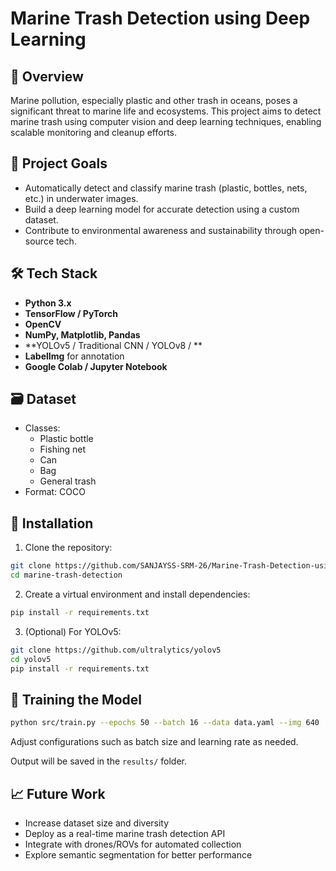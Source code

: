 # Marine Trash Detection using Deep Learning

## 🧠 Overview

Marine pollution, especially plastic and other trash in oceans, poses a significant threat to marine life and ecosystems. This project aims to detect marine trash using computer vision and deep learning techniques, enabling scalable monitoring and cleanup efforts.

## 🎯 Project Goals

- Automatically detect and classify marine trash (plastic, bottles, nets, etc.) in underwater images.
- Build a deep learning model for accurate detection using a custom dataset.
- Contribute to environmental awareness and sustainability through open-source tech.

## 🛠️ Tech Stack

- **Python 3.x**
- **TensorFlow / PyTorch** 
- **OpenCV**
- **NumPy, Matplotlib, Pandas**
- **YOLOv5 / Traditional CNN / YOLOv8 / **
- **LabelImg** for annotation
- **Google Colab / Jupyter Notebook**

## 🗃️ Dataset
- Classes:
  - Plastic bottle
  - Fishing net
  - Can
  - Bag
  - General trash
- Format: COCO

## 🚀 Installation

1. Clone the repository:
```bash
git clone https://github.com/SANJAYSS-SRM-26/Marine-Trash-Detection-using-Deep-Learning.git
cd marine-trash-detection
```

2. Create a virtual environment and install dependencies:
```bash
pip install -r requirements.txt
```

3. (Optional) For YOLOv5:
```bash
git clone https://github.com/ultralytics/yolov5
cd yolov5
pip install -r requirements.txt
```

## 🧪 Training the Model

```bash
python src/train.py --epochs 50 --batch 16 --data data.yaml --img 640
```

Adjust configurations such as batch size and learning rate as needed.

Output will be saved in the `results/` folder.

## 📈 Future Work

- Increase dataset size and diversity
- Deploy as a real-time marine trash detection API
- Integrate with drones/ROVs for automated collection
- Explore semantic segmentation for better performance
